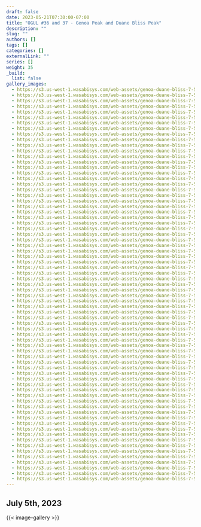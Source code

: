 ```yaml
---
draft: false
date: 2023-05-21T07:30:00-07:00
title: "OGUL #36 and 37 - Genoa Peak and Duane Bliss Peak"
description: ""
slug: ""
authors: []
tags: []
categories: []
externalLink: ""
series: []
weight: 35
_build:
  list: false
gallery_images:
  - https://s3.us-west-1.wasabisys.com/web-assets/genoa-duane-bliss-7-5-23/PXL_20230705_145840523.MP.jpg
  - https://s3.us-west-1.wasabisys.com/web-assets/genoa-duane-bliss-7-5-23/PXL_20230705_145844937.jpg
  - https://s3.us-west-1.wasabisys.com/web-assets/genoa-duane-bliss-7-5-23/PXL_20230705_150636320.jpg
  - https://s3.us-west-1.wasabisys.com/web-assets/genoa-duane-bliss-7-5-23/PXL_20230705_150637387.MP.jpg
  - https://s3.us-west-1.wasabisys.com/web-assets/genoa-duane-bliss-7-5-23/PXL_20230705_152246585.jpg
  - https://s3.us-west-1.wasabisys.com/web-assets/genoa-duane-bliss-7-5-23/PXL_20230705_154017924.jpg
  - https://s3.us-west-1.wasabisys.com/web-assets/genoa-duane-bliss-7-5-23/PXL_20230705_154019452.jpg
  - https://s3.us-west-1.wasabisys.com/web-assets/genoa-duane-bliss-7-5-23/PXL_20230705_154020441.jpg
  - https://s3.us-west-1.wasabisys.com/web-assets/genoa-duane-bliss-7-5-23/PXL_20230705_154022734.jpg
  - https://s3.us-west-1.wasabisys.com/web-assets/genoa-duane-bliss-7-5-23/PXL_20230705_154631855.jpg
  - https://s3.us-west-1.wasabisys.com/web-assets/genoa-duane-bliss-7-5-23/PXL_20230705_154635075.jpg
  - https://s3.us-west-1.wasabisys.com/web-assets/genoa-duane-bliss-7-5-23/PXL_20230705_154638974.jpg
  - https://s3.us-west-1.wasabisys.com/web-assets/genoa-duane-bliss-7-5-23/PXL_20230705_163847187.jpg
  - https://s3.us-west-1.wasabisys.com/web-assets/genoa-duane-bliss-7-5-23/PXL_20230705_163853364.jpg
  - https://s3.us-west-1.wasabisys.com/web-assets/genoa-duane-bliss-7-5-23/PXL_20230705_164415389.jpg
  - https://s3.us-west-1.wasabisys.com/web-assets/genoa-duane-bliss-7-5-23/PXL_20230705_165243234.MP.jpg
  - https://s3.us-west-1.wasabisys.com/web-assets/genoa-duane-bliss-7-5-23/PXL_20230705_165246423.MP.jpg
  - https://s3.us-west-1.wasabisys.com/web-assets/genoa-duane-bliss-7-5-23/PXL_20230705_165636916.jpg
  - https://s3.us-west-1.wasabisys.com/web-assets/genoa-duane-bliss-7-5-23/PXL_20230705_170108780.jpg
  - https://s3.us-west-1.wasabisys.com/web-assets/genoa-duane-bliss-7-5-23/PXL_20230705_170111191.jpg
  - https://s3.us-west-1.wasabisys.com/web-assets/genoa-duane-bliss-7-5-23/PXL_20230705_171132283.jpg
  - https://s3.us-west-1.wasabisys.com/web-assets/genoa-duane-bliss-7-5-23/PXL_20230705_171802919.PANO.jpg
  - https://s3.us-west-1.wasabisys.com/web-assets/genoa-duane-bliss-7-5-23/PXL_20230705_171918700.PANO.jpg
  - https://s3.us-west-1.wasabisys.com/web-assets/genoa-duane-bliss-7-5-23/PXL_20230705_172033988.PANO.jpg
  - https://s3.us-west-1.wasabisys.com/web-assets/genoa-duane-bliss-7-5-23/PXL_20230705_173314742.jpg
  - https://s3.us-west-1.wasabisys.com/web-assets/genoa-duane-bliss-7-5-23/PXL_20230705_173320704.jpg
  - https://s3.us-west-1.wasabisys.com/web-assets/genoa-duane-bliss-7-5-23/PXL_20230705_175728990.jpg
  - https://s3.us-west-1.wasabisys.com/web-assets/genoa-duane-bliss-7-5-23/PXL_20230705_175729760.jpg
  - https://s3.us-west-1.wasabisys.com/web-assets/genoa-duane-bliss-7-5-23/PXL_20230705_175734249.MP.jpg
  - https://s3.us-west-1.wasabisys.com/web-assets/genoa-duane-bliss-7-5-23/PXL_20230705_180147357.jpg
  - https://s3.us-west-1.wasabisys.com/web-assets/genoa-duane-bliss-7-5-23/PXL_20230705_180148839.jpg
  - https://s3.us-west-1.wasabisys.com/web-assets/genoa-duane-bliss-7-5-23/PXL_20230705_180149583.jpg
  - https://s3.us-west-1.wasabisys.com/web-assets/genoa-duane-bliss-7-5-23/PXL_20230705_180311847.jpg
  - https://s3.us-west-1.wasabisys.com/web-assets/genoa-duane-bliss-7-5-23/PXL_20230705_180907339.jpg
  - https://s3.us-west-1.wasabisys.com/web-assets/genoa-duane-bliss-7-5-23/PXL_20230705_180917074.jpg
  - https://s3.us-west-1.wasabisys.com/web-assets/genoa-duane-bliss-7-5-23/PXL_20230705_180918647.jpg
  - https://s3.us-west-1.wasabisys.com/web-assets/genoa-duane-bliss-7-5-23/PXL_20230705_180920306.jpg
  - https://s3.us-west-1.wasabisys.com/web-assets/genoa-duane-bliss-7-5-23/PXL_20230705_181332045.jpg
  - https://s3.us-west-1.wasabisys.com/web-assets/genoa-duane-bliss-7-5-23/PXL_20230705_182211334.jpg
  - https://s3.us-west-1.wasabisys.com/web-assets/genoa-duane-bliss-7-5-23/PXL_20230705_182212080.jpg
  - https://s3.us-west-1.wasabisys.com/web-assets/genoa-duane-bliss-7-5-23/PXL_20230705_185311265.jpg
  - https://s3.us-west-1.wasabisys.com/web-assets/genoa-duane-bliss-7-5-23/PXL_20230705_185312173.jpg
  - https://s3.us-west-1.wasabisys.com/web-assets/genoa-duane-bliss-7-5-23/PXL_20230705_192634126.jpg
  - https://s3.us-west-1.wasabisys.com/web-assets/genoa-duane-bliss-7-5-23/PXL_20230705_194720717.MP.jpg
  - https://s3.us-west-1.wasabisys.com/web-assets/genoa-duane-bliss-7-5-23/PXL_20230705_194722498.jpg
  - https://s3.us-west-1.wasabisys.com/web-assets/genoa-duane-bliss-7-5-23/PXL_20230705_195640402.jpg
  - https://s3.us-west-1.wasabisys.com/web-assets/genoa-duane-bliss-7-5-23/PXL_20230705_195642511.jpg
  - https://s3.us-west-1.wasabisys.com/web-assets/genoa-duane-bliss-7-5-23/PXL_20230705_195816901.MP.jpg
  - https://s3.us-west-1.wasabisys.com/web-assets/genoa-duane-bliss-7-5-23/PXL_20230705_200002400.jpg
  - https://s3.us-west-1.wasabisys.com/web-assets/genoa-duane-bliss-7-5-23/PXL_20230705_200232649.jpg
  - https://s3.us-west-1.wasabisys.com/web-assets/genoa-duane-bliss-7-5-23/PXL_20230705_200239972.jpg
  - https://s3.us-west-1.wasabisys.com/web-assets/genoa-duane-bliss-7-5-23/PXL_20230705_200241428.jpg
  - https://s3.us-west-1.wasabisys.com/web-assets/genoa-duane-bliss-7-5-23/PXL_20230705_200242605.jpg
  - https://s3.us-west-1.wasabisys.com/web-assets/genoa-duane-bliss-7-5-23/PXL_20230705_201451297.PANO.jpg
  - https://s3.us-west-1.wasabisys.com/web-assets/genoa-duane-bliss-7-5-23/PXL_20230705_201501118.jpg
  - https://s3.us-west-1.wasabisys.com/web-assets/genoa-duane-bliss-7-5-23/PXL_20230705_201619615.jpg
  - https://s3.us-west-1.wasabisys.com/web-assets/genoa-duane-bliss-7-5-23/PXL_20230705_201620823.jpg
  - https://s3.us-west-1.wasabisys.com/web-assets/genoa-duane-bliss-7-5-23/PXL_20230705_201621856.jpg
  - https://s3.us-west-1.wasabisys.com/web-assets/genoa-duane-bliss-7-5-23/PXL_20230705_201624452.jpg
  - https://s3.us-west-1.wasabisys.com/web-assets/genoa-duane-bliss-7-5-23/PXL_20230705_202356074.jpg
  - https://s3.us-west-1.wasabisys.com/web-assets/genoa-duane-bliss-7-5-23/PXL_20230705_202357254.jpg
  - https://s3.us-west-1.wasabisys.com/web-assets/genoa-duane-bliss-7-5-23/PXL_20230705_202451160.jpg
  - https://s3.us-west-1.wasabisys.com/web-assets/genoa-duane-bliss-7-5-23/PXL_20230705_202452162.jpg
  - https://s3.us-west-1.wasabisys.com/web-assets/genoa-duane-bliss-7-5-23/PXL_20230705_210034492.jpg
  - https://s3.us-west-1.wasabisys.com/web-assets/genoa-duane-bliss-7-5-23/PXL_20230705_210042175.jpg
  - https://s3.us-west-1.wasabisys.com/web-assets/genoa-duane-bliss-7-5-23/PXL_20230705_210045377.jpg
  - https://s3.us-west-1.wasabisys.com/web-assets/genoa-duane-bliss-7-5-23/PXL_20230705_210324141.MP.jpg
  - https://s3.us-west-1.wasabisys.com/web-assets/genoa-duane-bliss-7-5-23/PXL_20230705_210324997.jpg
  - https://s3.us-west-1.wasabisys.com/web-assets/genoa-duane-bliss-7-5-23/PXL_20230705_210333521.jpg
  - https://s3.us-west-1.wasabisys.com/web-assets/genoa-duane-bliss-7-5-23/PXL_20230705_211942196.jpg
  - https://s3.us-west-1.wasabisys.com/web-assets/genoa-duane-bliss-7-5-23/PXL_20230705_211942753.jpg
---
```


## July 5th, 2023

{{< image-gallery >}}